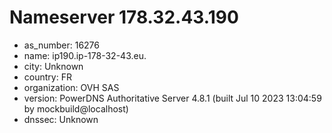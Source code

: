 # Nameserver 178.32.43.190

* as_number: 16276
* name: ip190.ip-178-32-43.eu.
* city: Unknown
* country: FR
* organization: OVH SAS
* version: PowerDNS Authoritative Server 4.8.1 (built Jul 10 2023 13:04:59 by mockbuild@localhost)
* dnssec: Unknown
